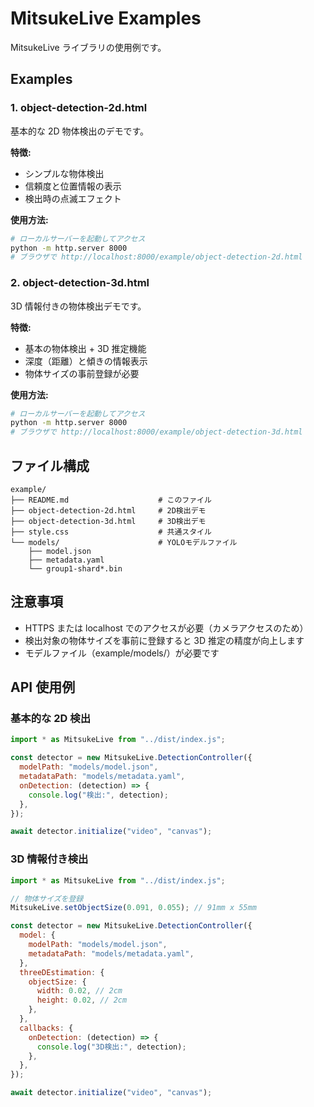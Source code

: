 # MitsukeLive Examples

MitsukeLive ライブラリの使用例です。

## Examples

### 1. object-detection-2d.html

基本的な 2D 物体検出のデモです。

**特徴:**

- シンプルな物体検出
- 信頼度と位置情報の表示
- 検出時の点滅エフェクト

**使用方法:**

```bash
# ローカルサーバーを起動してアクセス
python -m http.server 8000
# ブラウザで http://localhost:8000/example/object-detection-2d.html
```

### 2. object-detection-3d.html

3D 情報付きの物体検出デモです。

**特徴:**

- 基本の物体検出 + 3D 推定機能
- 深度（距離）と傾きの情報表示
- 物体サイズの事前登録が必要

**使用方法:**

```bash
# ローカルサーバーを起動してアクセス
python -m http.server 8000
# ブラウザで http://localhost:8000/example/object-detection-3d.html
```

## ファイル構成

```
example/
├── README.md                    # このファイル
├── object-detection-2d.html     # 2D検出デモ
├── object-detection-3d.html     # 3D検出デモ
├── style.css                    # 共通スタイル
└── models/                      # YOLOモデルファイル
    ├── model.json
    ├── metadata.yaml
    └── group1-shard*.bin
```

## 注意事項

- HTTPS または localhost でのアクセスが必要（カメラアクセスのため）
- 検出対象の物体サイズを事前に登録すると 3D 推定の精度が向上します
- モデルファイル（example/models/）が必要です

## API 使用例

### 基本的な 2D 検出

```javascript
import * as MitsukeLive from "../dist/index.js";

const detector = new MitsukeLive.DetectionController({
  modelPath: "models/model.json",
  metadataPath: "models/metadata.yaml",
  onDetection: (detection) => {
    console.log("検出:", detection);
  },
});

await detector.initialize("video", "canvas");
```

### 3D 情報付き検出

```javascript
import * as MitsukeLive from "../dist/index.js";

// 物体サイズを登録
MitsukeLive.setObjectSize(0.091, 0.055); // 91mm x 55mm

const detector = new MitsukeLive.DetectionController({
  model: {
    modelPath: "models/model.json",
    metadataPath: "models/metadata.yaml",
  },
  threeDEstimation: {
    objectSize: {
      width: 0.02, // 2cm
      height: 0.02, // 2cm
    },
  },
  callbacks: {
    onDetection: (detection) => {
      console.log("3D検出:", detection);
    },
  },
});

await detector.initialize("video", "canvas");
```
